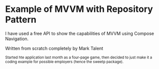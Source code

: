 # **Example of MVVM with Repository Pattern**

I have used a free API to show the capabilities of MVVM using Compose Navigation.

Written from scratch completely by Mark Talent

<sub>Started hte application last month as a four-page game, then decided to just make it a coding example for possible employers (hence the sweetp package).</sub>

